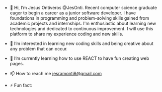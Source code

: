 - 👋 Hi, I’m Jesus Ontiveros @JesOnti. Recent computer science graduate eager to begin a career as a junior software
developer. I have foundations in programming and problem-solving skills gained from
academic projects and internships. I'm enthusiastic about learning new technologies
and dedicated to continuous improvement. I will use this platform to share my experience coding and new skills.
 
- 👀 I’m interested in learning new coding skills and being creative about any problem that can occur.
- 🌱 I’m currently learning how to use REACT to have fun creating web pages.
- 📫 How to reach me jesramonti8@gmail.com
- ⚡ Fun fact: 

<!---
JesOnti/JesOnti is a ✨ special ✨ repository because its `README.md` (this file) appears on your GitHub profile.
You can click the Preview link to take a look at your changes.
--->
